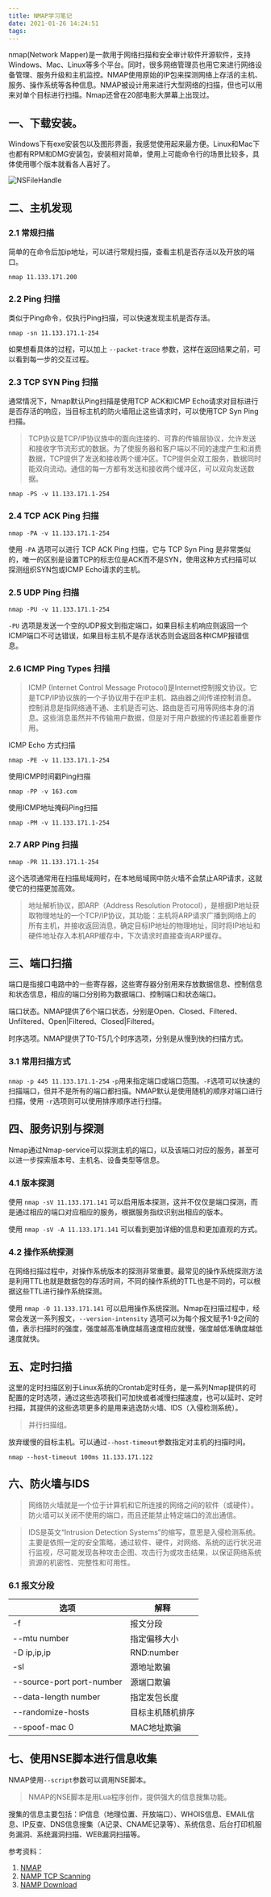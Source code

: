 ```yaml
---
title: NMAP学习笔记
date: 2021-01-26 14:24:51
tags:
---
```


nmap(Network Mapper)是一款用于网络扫描和安全审计软件开源软件，支持Windows、Mac、Linux等多个平台。同时，很多网络管理员也用它来进行网络设备管理、服务升级和主机监控。NMAP使用原始的IP包来探测网络上存活的主机、服务、操作系统等各种信息。NMAP被设计用来进行大型网络的扫描，但也可以用来对单个目标进行扫描。Nmap还曾在20部电影大屏幕上出现过。

## 一、下载安装。

Windows下有exe安装包以及图形界面，我感觉使用起来最方便。Linux和Mac下也都有RPM和DMG安装包，安装相对简单，使用上可能命令行的场景比较多，具体使用哪个版本就看各人喜好了。

![NSFileHandle](20210126-nmap-notes/NSFileHandle.png)

## 二、主机发现

### 2.1 常规扫描

简单的在命令后加ip地址，可以进行常规扫描，查看主机是否存活以及开放的端口。

`nmap 11.133.171.200`

### 2.2 Ping 扫描

类似于Ping命令，仅执行Ping扫描，可以快速发现主机是否存活。

`nmap -sn 11.133.171.1-254`

如果想看具体的过程，可以加上 `--packet-trace` 参数，这样在返回结果之前，可以看到每一步的交互过程。

### 2.3 TCP SYN Ping 扫描

通常情况下，Nmap默认Ping扫描是使用TCP ACK和ICMP Echo请求对目标进行是否存活的响应，当目标主机的防火墙阻止这些请求时，可以使用TCP Syn Ping扫描。

> TCP协议是TCP/IP协议族中的面向连接的、可靠的传输层协议，允许发送和接收字节流形式的数据。为了使服务器和客户端以不同的速度产生和消费数据，TCP提供了发送和接收两个缓冲区。TCP提供全双工服务，数据同时能双向流动。通信的每一方都有发送和接收两个缓冲区，可以双向发送数据。

`nmap -PS -v 11.133.171.1-254`

### 2.4 TCP ACK Ping 扫描

`nmap -PA -v 11.133.171.1-254`

使用 `-PA` 选项可以进行 TCP ACK Ping 扫描，它与 TCP Syn Ping 是非常类似的，唯一的区别是设置TCP的标志位是ACK而不是SYN，使用这种方式扫描可以探测组织SYN包或ICMP Echo请求的主机。

### 2.5 UDP Ping 扫描

`nmap -PU -v 11.133.171.1-254`

`-PU` 选项是发送一个空的UDP报文到指定端口，如果目标主机响应则返回一个ICMP端口不可达错误，如果目标主机不是存活状态则会返回各种ICMP报错信息。

### 2.6 ICMP Ping Types 扫描

> ICMP (Internet Control Message Protocol)是Internet控制报文协议。它是TCP/IP协议族的一个子协议用于在IP主机、路由器之间传递控制消息。控制消息是指网络通不通、主机是否可达、路由是否可用等网络本身的消息。这些消息虽然并不传输用户数据，但是对于用户数据的传递起着重要作用。

ICMP Echo 方式扫描

`nmap -PE -v 11.133.171.1-254`

使用ICMP时间戳Ping扫描

`nmap -PP -v 163.com`

使用ICMP地址掩码Ping扫描

`nmap -PM -v 11.133.171.1-254`

### 2.7 ARP Ping 扫描

`nmap -PR 11.133.171.1-254`

这个选项通常用在扫描局域网时，在本地局域网中防火墙不会禁止ARP请求，这就使它的扫描更加高效。

> 地址解析协议，即ARP（Address Resolution Protocol），是根据IP地址获取物理地址的一个TCP/IP协议，其功能：主机将ARP请求广播到网络上的所有主机，并接收返回消息，确定目标IP地址的物理地址，同时将IP地址和硬件地址存入本机ARP缓存中，下次请求时直接查询ARP缓存。

## 三、端口扫描

端口是指接口电路中的一些寄存器，这些寄存器分别用来存放数据信息、控制信息和状态信息，相应的端口分别称为数据端口、控制端口和状态端口。

端口状态。NMAP提供了6个端口状态，分别是Open、Closed、Filtered、Unfiltered、Open|Filtered、Closed|Filtered。

时序选项。NMAP提供了T0-T5几个时序选项，分别是从慢到快的扫描方式。

### 3.1 常用扫描方式

`nmap -p 445 11.133.171.1-254`
`-p`用来指定端口或端口范围。`-F`选项可以快速的扫描端口，但并不是所有的端口都扫描。NMAP默认是使用随机的顺序对端口进行扫描，使用 `-r`选项则可以使用排序顺序进行扫描。

## 四、服务识别与探测

Nmap通过Nmap-service可以探测主机的端口，以及该端口对应的服务，甚至可以进一步探索版本号、主机名、设备类型等信息。

### 4.1 版本探测

使用 `nmap -sV 11.133.171.141` 可以启用版本探测，这并不仅仅是端口探测，而是通过相应的端口对应相应的服务，根据服务指纹识别出相应的版本。

使用 `nmap -sV -A 11.133.171.141` 可以看到更加详细的信息和更加直观的方式。

### 4.2 操作系统探测

在网络扫描过程中，对操作系统版本的探测非常重要。最常见的操作系统探测方法是利用TTL也就是数据包的存活时间，不同的操作系统的TTL也是不同的，可以根据这些TTL进行操作系统探测。

使用 `nmap -O 11.133.171.141` 可以启用操作系统探测。Nmap在扫描过程中，经常会发送一系列报文，`--version-intensity` 选项可以为每个报文赋予1-9之间的值，表示扫描时的强度，强度越高准确度越高速度相应就慢，强度越低准确度越低速度就快。

## 五、定时扫描

这里的定时扫描区别于Linux系统的Crontab定时任务，是一系列Nmap提供的可配置的定时选项，通过这些选项我们可加快或者减慢扫描速度，也可以延时、定时扫描，其提供的这些选项更多的是用来逃逸防火墙、IDS（入侵检测系统）。

> 并行扫描组。

放弃缓慢的目标主机。可以通过`--host-timeout`参数指定对主机的扫描时间。

`nmap --host-timeout 100ms 11.133.171.122`

## 六、防火墙与IDS

> 网络防火墙就是一个位于计算机和它所连接的网络之间的软件（或硬件）。防火墙可以关闭不使用的端口，而且还能禁止特定端口的流出通信。 

> IDS是英文“Intrusion Detection Systems”的缩写，意思是入侵检测系统。主要是依照一定的安全策略，通过软件、硬件，对网络、系统的运行状况进行监视，尽可能发现各种攻击企图、攻击行为或攻击结果，以保证网络系统资源的机密性、完整性和可用性。

### 6.1 报文分段

选项 | 解释
--- | ---
-f | 报文分段
--mtu number | 指定偏移大小
-D ip,ip,ip|RND:number | IP欺骗
-sI  | 源地址欺骗
--source-port port-number | 源端口欺骗
--data-length number | 指定发包长度
--randomize-hosts | 目标主机随机排序
--spoof-mac 0 | MAC地址欺骗

## 七、使用NSE脚本进行信息收集

NMAP使用`--script`参数可以调用NSE脚本。

> NMAP的NSE脚本是用Lua程序创作，提供强大的信息搜集功能。

搜集的信息主要包括：IP信息（地理位置、开放端口）、WHOIS信息、EMAIL信息、IP反查、DNS信息搜集（A记录、CNAME记录等）、系统信息、后台打印机服务漏洞、系统漏洞扫描、WEB漏洞扫描等。

参考资料：
1. [NMAP](https://nmap.org)
2. [NAMP TCP Scanning](http://www.linux.org/threads/nmap-tcp-scanning.8465/)
3. [NAMP Download](https://nmap.org/download.html#windows)

